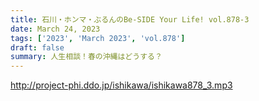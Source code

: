 ```yaml
---
title: 石川・ホンマ・ぶるんのBe-SIDE Your Life! vol.878-3
date: March 24, 2023
tags: ['2023', 'March 2023', 'vol.878']
draft: false
summary: 人生相談！春の沖縄はどうする？
---
```


http://project-phi.ddo.jp/ishikawa/ishikawa878_3.mp3